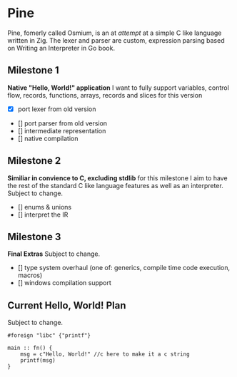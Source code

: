 # Pine
Pine, fomerly called Osmium, is an at *attempt* at a simple C like language written in Zig. The lexer and parser are custom, expression parsing based on Writing an Interpreter in Go book.

## Milestone 1
**Native "Hello, World!" application**
I want to fully support variables, control flow, records, functions, arrays, records and slices for this version
- [x] port lexer from old version
- [] port parser from old version
- [] intermediate representation
- [] native compilation

## Milestone 2
**Similiar in convience to C, excluding stdlib** 
for this milestone I aim to have the rest of the standard C like language features as well as an interpreter.
Subject to change.
- [] enums & unions
- [] interpret the IR

## Milestone 3
**Final Extras**
Subject to change.
- [] type system overhaul (one of: generics, compile time code execution, macros)
- [] windows compilation support

## Current Hello, World! Plan
Subject to change.
```
#foreign "libc" {"printf"}

main :: fn() {
    msg = c"Hello, World!" //c here to make it a c string
    printf(msg)
}
```

